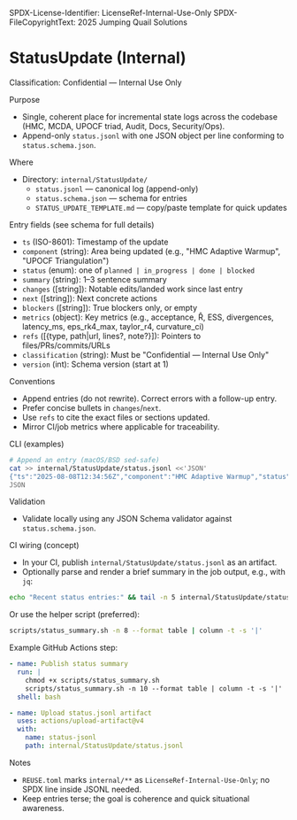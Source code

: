 SPDX-License-Identifier: LicenseRef-Internal-Use-Only
SPDX-FileCopyrightText: 2025 Jumping Quail Solutions

# StatusUpdate (Internal)

Classification: Confidential — Internal Use Only

Purpose
- Single, coherent place for incremental state logs across the codebase (HMC, MCDA, UPOCF triad, Audit, Docs, Security/Ops).
- Append-only `status.jsonl` with one JSON object per line conforming to `status.schema.json`.

Where
- Directory: `internal/StatusUpdate/`
  - `status.jsonl` — canonical log (append-only)
  - `status.schema.json` — schema for entries
  - `STATUS_UPDATE_TEMPLATE.md` — copy/paste template for quick updates

Entry fields (see schema for full details)
- `ts` (ISO-8601): Timestamp of the update
- `component` (string): Area being updated (e.g., "HMC Adaptive Warmup", "UPOCF Triangulation")
- `status` (enum): one of `planned | in_progress | done | blocked`
- `summary` (string): 1–3 sentence summary
- `changes` ([string]): Notable edits/landed work since last entry
- `next` ([string]): Next concrete actions
- `blockers` ([string]): True blockers only, or empty
- `metrics` (object): Key metrics (e.g., acceptance, R̂, ESS, divergences, latency_ms, eps_rk4_max, taylor_r4, curvature_ci)
- `refs` ([{type, path|url, lines?, note?}]): Pointers to files/PRs/commits/URLs
- `classification` (string): Must be "Confidential — Internal Use Only"
- `version` (int): Schema version (start at 1)

Conventions
- Append entries (do not rewrite). Correct errors with a follow-up entry.
- Prefer concise bullets in `changes`/`next`.
- Use `refs` to cite the exact files or sections updated.
- Mirror CI/job metrics where applicable for traceability.

CLI (examples)
```sh
# Append an entry (macOS/BSD sed-safe)
cat >> internal/StatusUpdate/status.jsonl <<'JSON'
{"ts":"2025-08-08T12:34:56Z","component":"HMC Adaptive Warmup","status":"in_progress","summary":"Dual-averaging + diag mass in place; tuning toward target acc.","changes":["Added dual-averaging step size","Added diag mass adaptation","JSONL/CLI wired"],"next":["Sweep (gamma, leap, phase)","Regress acc into 0.7–0.8 band","Add tests (grad check, diagnostics)"],"blockers":[],"metrics":{"acceptance":0.62,"divergences":3},"refs":[{"type":"file","path":"Corpus/qualia/HmcSampler.java","note":"sampleAdaptive"}],"classification":"Confidential — Internal Use Only","version":1}
JSON
```

Validation
- Validate locally using any JSON Schema validator against `status.schema.json`.

CI wiring (concept)
- In your CI, publish `internal/StatusUpdate/status.jsonl` as an artifact.
- Optionally parse and render a brief summary in the job output, e.g., with `jq`:
```sh
echo "Recent status entries:" && tail -n 5 internal/StatusUpdate/status.jsonl | jq -rc '.ts+" | "+.component+" | "+.status+" | "+.summary'
```

Or use the helper script (preferred):
```sh
scripts/status_summary.sh -n 8 --format table | column -t -s '|'
```

Example GitHub Actions step:
```yaml
- name: Publish status summary
  run: |
    chmod +x scripts/status_summary.sh
    scripts/status_summary.sh -n 10 --format table | column -t -s '|'
  shell: bash

- name: Upload status.jsonl artifact
  uses: actions/upload-artifact@v4
  with:
    name: status-jsonl
    path: internal/StatusUpdate/status.jsonl
```

Notes
- `REUSE.toml` marks `internal/**` as `LicenseRef-Internal-Use-Only`; no SPDX line inside JSONL needed.
- Keep entries terse; the goal is coherence and quick situational awareness.


